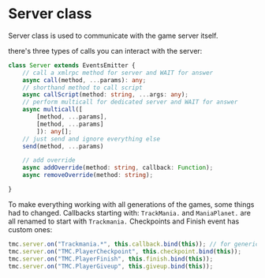 # Server class

Server class is used to communicate with the game server itself.

there's three types of calls you can interact with the server:

```ts
class Server extends EventsEmitter {
    // call a xmlrpc method for server and WAIT for answer
    async call(method, ...params): any;
    // shorthand method to call script
    async callScript(method: string, ...args: any);
    // perform multicall for dedicated server and WAIT for answer
    async multicall([
        [method, ...params],
        [method, ...params]
        ]): any[];
    // just send and ignore everything else
    send(method, ...params)

    // add override
    async addOverride(method: string, callback: Function);
    async removeOverride(method: string);

}
```

To make everything working with all generations of the games, some things had to changed.
Callbacks starting with: `TrackMania.` and  `ManiaPlanet.` are all renamed to start with `Trackmania.`
Checkpoints and Finish event has custom ones:
```ts
tmc.server.on("Trackmania.*", this.callback.bind(this)); // for generic ones
tmc.server.on("TMC.PlayerCheckpoint", this.checkpoint.bind(this));
tmc.server.on("TMC.PlayerFinish", this.finish.bind(this));
tmc.server.on("TMC.PlayerGiveup", this.giveup.bind(this));
```
